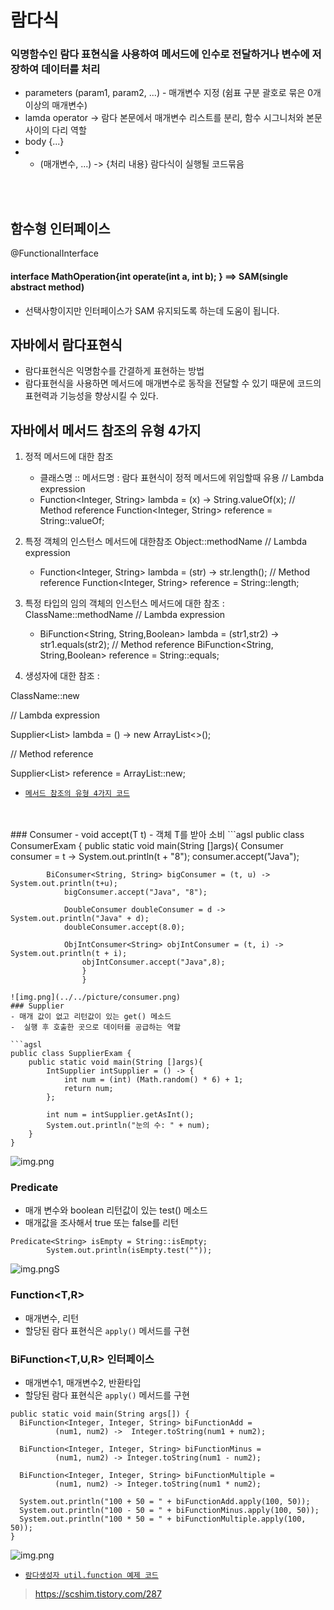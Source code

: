 # 람다식


### 익명함수인 람다 표현식을 사용하여 메서드에 인수로 전달하거나 변수에 저장하여 데이터를 처리
  - parameters (param1, param2, ...)    - 매개변수 지정 (쉼표 구분 괄호로 묶은 0개 이상의 매개변수)
  - lamda operator ->      람다 본문에서 매개변수 리스트를 분리, 함수 시그니처와 본문 사이의 다리 역할
  - body {...}
  - - (매개변수, ...) -> {처리 내용}      람다식이 실행될 코드묶음
<br>
<br>

## 함수형 인터페이스
@FunctionalInterface

#### interface MathOperation{int operate(int a, int b); }     ==> SAM(single abstract method)

 - 선택사항이지만 인터페이스가 SAM 유지되도록 하는데 도움이 됩니다.



## 자바에서 람다표현식

- 람다표현식은 익명함수를 간결하게 표현하는 방법
- 람다표현식을 사용하면 메서드에 매개변수로 동작을 전달할 수 있기 때문에 코드의 표현력과 기능성을 향상시킬 수 있다.

## 자바에서 메서드 참조의 유형 4가지



1. 정적 메서드에 대한 참조
    - 클래스명 :: 메서드명    : 람다 표현식이 정적 메서드에 위임할때 유용
   // Lambda expression
    - Function<Integer, String> lambda = (x) -> String.valueOf(x);
   // Method reference
     Function<Integer, String> reference = String::valueOf;

2. 특정 객체의 인스턴스 메서드에 대한참조       Object::methodName
  // Lambda expression
    - Function<Integer, String> lambda = (str) -> str.length();
  // Method reference
      Function<Integer, String> reference = String::length;
3. 특정 타입의 임의 객체의 인스턴스 메서드에 대한 참조  :   ClassName::methodName
   // Lambda expression
    - BiFunction<String, String,Boolean> lambda = (str1,str2) -> str1.equals(str2);
   // Method reference
      BiFunction<String, String,Boolean> reference = String::equals;
4. 생성자에 대한 참조    :

ClassName::new

// Lambda expression

Supplier<List<String>> lambda = () -> new ArrayList<>();

// Method reference

Supplier<List<String>> reference = ArrayList::new;

- [`메서드 참조의 유형 4가지 코드`](LamdaEx05.java)

<br>
<br>
### Consumer<T>
- void accept(T t)
- 객체 T를 받아 소비
```agsl
public class ConsumerExam {
    public static void main(String []args){
        Consumer<String> consumer = t -> System.out.println(t + "8");
            consumer.accept("Java");
            
            BiConsumer<String, String> bigConsumer = (t, u) -> System.out.println(t+u);
                bigConsumer.accept("Java", "8");
                
                DoubleConsumer doubleConsumer = d -> System.out.println("Java" + d);
                doubleConsumer.accept(8.0);
                
                ObjIntConsumer<String> objIntConsumer = (t, i) -> System.out.println(t + i);
                    objIntConsumer.accept("Java",8);
                    }
                    }
```
![img.png](../../picture/consumer.png)
### Supplier
- 매개 값이 없고 리턴값이 있는 get() 메소드
-  실행 후 호출한 곳으로 데이터를 공급하는 역할

```agsl
public class SupplierExam {
    public static void main(String []args){
        IntSupplier intSupplier = () -> {
            int num = (int) (Math.random() * 6) + 1;
            return num;
        };
        
        int num = intSupplier.getAsInt();
        System.out.println("눈의 수: " + num);
    }
}
```
![img.png](../../picture/supplier01.png)

### Predicate
-  매개 변수와 boolean 리턴값이 있는 test() 메소드
- 매개값을 조사해서 true 또는 false를 리턴

```agsl
Predicate<String> isEmpty = String::isEmpty;
        System.out.println(isEmpty.test(""));
```
![img.png](../../picture/predicate01.png)S
### Function<T,R>
- 매개변수, 리턴
- 할당된 람다 표현식은 `apply()` 메서드를 구현
### BiFunction<T,U,R> 인터페이스
- 매개변수1, 매개변수2, 반환타입 
- 할당된 람다 표현식은 `apply()` 메서드를 구현
```agsl
public static void main(String args[]) {
  BiFunction<Integer, Integer, String> biFunctionAdd =
          (num1, num2) ->  Integer.toString(num1 + num2);

  BiFunction<Integer, Integer, String> biFunctionMinus =
          (num1, num2) -> Integer.toString(num1 - num2);

  BiFunction<Integer, Integer, String> biFunctionMultiple =
          (num1, num2) -> Integer.toString(num1 * num2);

  System.out.println("100 + 50 = " + biFunctionAdd.apply(100, 50));
  System.out.println("100 - 50 = " + biFunctionMinus.apply(100, 50));
  System.out.println("100 * 50 = " + biFunctionMultiple.apply(100, 50));
}
```
![img.png](../../picture/function01.png)
- [`람다생성자 util.function 예제 코드`](LamdaConstructorEx.java)
> https://scshim.tistory.com/287 




